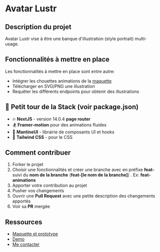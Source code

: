 
# Avatar Lustr
## Description du projet
Avatar Lustr vise à être une banque d'illustration (style portrait) multi-usage.

## Fonctionnalités à mettre en place
Les fonctionnalités à mettre en place sont entre autre:

- Intégrer les chouettes animations de la [maquette](https://www.figma.com/file/IU1yadOW6RMUlc9ZzCvnZt/Avatar-placeholder?type=design&node-id=359%3A1484&mode=design&t=c5pLIbcIvDr1KrUT-1)
- Télécharger en SVG/PNG une illustration
- Requêter les différents endpoints pour obtenir des illustrations


## 📐 Petit tour de la Stack (voir package.json)

- 🔥 **NextJS** - version 14.0.4 **page router**
- 🏂 **Framer-motion** pour des animations fluides
- 🍞 **MantineUI** - librairie de composants UI et hooks
- 💅 **Tailwind CSS** - pour le CSS

## Comment contribuer
1. Forker le projet
2. Choisir une fonctionnalités et créer une branche avec en préfixe **feat-** suivi du **nom de la branche** (**feat-[le nom de la branche]**) . Ex: **feat-animations**
3. Apporter votre contribution au projet
4. Pusher vos changements
5. Ouvrir une **Pull Request** avec une petite description des changements apportés
6. Voir sa **PR** mergée 



## Ressources
 - <a href="https://www.figma.com/file/IU1yadOW6RMUlc9ZzCvnZt/Avatar-placeholder?type=design&node-id=359%3A1484&mode=design&t=c5pLIbcIvDr1KrUT-1" target="_blank">Maquette et prototype </a>
 - <a href="https://avatar-lustr.vercel.app/" target="_blank">Demo</a>
 - <a href="https://www.linkedin.com/in/femi-akotonou-3b8882183/" target="_blank">Me contacter</a>
 
